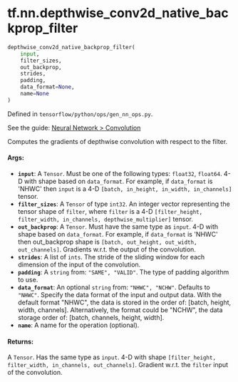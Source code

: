 <div itemscope itemtype="http://developers.google.com/ReferenceObject">
<meta itemprop="name" content="tf.nn.depthwise_conv2d_native_backprop_filter" />
</div>

# tf.nn.depthwise_conv2d_native_backprop_filter

``` python
depthwise_conv2d_native_backprop_filter(
    input,
    filter_sizes,
    out_backprop,
    strides,
    padding,
    data_format=None,
    name=None
)
```



Defined in `tensorflow/python/ops/gen_nn_ops.py`.

See the guide: [Neural Network > Convolution](../../../../api_guides/python/nn.md#Convolution)

Computes the gradients of depthwise convolution with respect to the filter.

#### Args:

* <b>`input`</b>: A `Tensor`. Must be one of the following types: `float32`, `float64`.
    4-D with shape based on `data_format`.  For example, if
    `data_format` is 'NHWC' then `input` is a 4-D `[batch, in_height,
    in_width, in_channels]` tensor.
* <b>`filter_sizes`</b>: A `Tensor` of type `int32`.
    An integer vector representing the tensor shape of `filter`,
    where `filter` is a 4-D
    `[filter_height, filter_width, in_channels, depthwise_multiplier]` tensor.
* <b>`out_backprop`</b>: A `Tensor`. Must have the same type as `input`.
    4-D with shape  based on `data_format`.
    For example, if `data_format` is 'NHWC' then
    out_backprop shape is `[batch, out_height, out_width, out_channels]`.
    Gradients w.r.t. the output of the convolution.
* <b>`strides`</b>: A list of `ints`.
    The stride of the sliding window for each dimension of the input
    of the convolution.
* <b>`padding`</b>: A `string` from: `"SAME", "VALID"`.
    The type of padding algorithm to use.
* <b>`data_format`</b>: An optional `string` from: `"NHWC", "NCHW"`. Defaults to `"NHWC"`.
    Specify the data format of the input and output data. With the
    default format "NHWC", the data is stored in the order of:
        [batch, height, width, channels].
    Alternatively, the format could be "NCHW", the data storage order of:
        [batch, channels, height, width].
* <b>`name`</b>: A name for the operation (optional).


#### Returns:

  A `Tensor`. Has the same type as `input`. 4-D with shape
  `[filter_height, filter_width, in_channels, out_channels]`.  Gradient w.r.t.
  the `filter` input of the convolution.